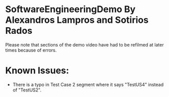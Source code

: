 # SoftwareEngineeringDemo By Alexandros Lampros and Sotirios Rados
Please note that sections of the demo video have had to be refilmed at later times because of errors. 
# Known Issues:
- There is a typo in Test Case 2 segment where it says "TestUS4" instead of "TestUS2".
